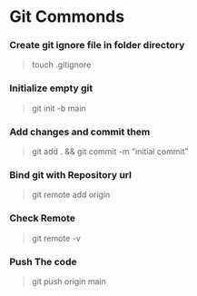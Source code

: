 # Git Commonds

### Create git ignore file in folder directory
> touch .gitignore

### Initialize empty git
> git init -b main

### Add changes and commit them
> git add . && git commit -m "initial commit"

### Bind git with Repository url
> git remote add origin <REMOTE-URL>
  
### Check Remote 
> git remote -v
  
### Push The code
> git push origin main
